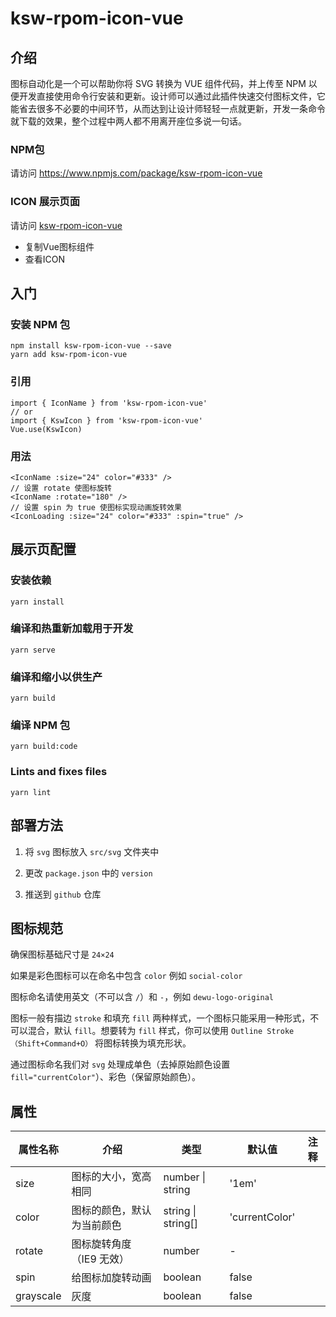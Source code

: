 # ksw-rpom-icon-vue

## 介绍

图标自动化是一个可以帮助你将 SVG 转换为 VUE 组件代码，并上传至 NPM 以便开发直接使用命令行安装和更新。设计师可以通过此插件快速交付图标文件，它能省去很多不必要的中间环节，从而达到让设计师轻轻一点就更新，开发一条命令就下载的效果，整个过程中两人都不用离开座位多说一句话。

### NPM包
请访问 https://www.npmjs.com/package/ksw-rpom-icon-vue

### ICON 展示页面

请访问 [ksw-rpom-icon-vue](https://sengoku-f.github.io/ksw-rpom-icon-vue/)

- 复制Vue图标组件
- 查看ICON

## 入门

### 安装 NPM 包

```
npm install ksw-rpom-icon-vue --save
yarn add ksw-rpom-icon-vue
```

### 引用

```
import { IconName } from 'ksw-rpom-icon-vue'
// or
import { KswIcon } from 'ksw-rpom-icon-vue'
Vue.use(KswIcon)
```

### 用法

```
<IconName :size="24" color="#333" />
// 设置 rotate 使图标旋转
<IconName :rotate="180" />
// 设置 spin 为 true 使图标实现动画旋转效果
<IconLoading :size="24" color="#333" :spin="true" />
```

## 展示页配置

### 安装依赖
```
yarn install
```

### 编译和热重新加载用于开发
```
yarn serve
```

### 编译和缩小以供生产
```
yarn build

```

### 编译 NPM 包
```
yarn build:code

```

### Lints and fixes files
```
yarn lint
```

## 部署方法

1. 将 `svg` 图标放入 `src/svg` 文件夹中

2. 更改 `package.json` 中的 `version`

3. 推送到 `github` 仓库

## 图标规范

确保图标基础尺寸是 `24×24`

如果是彩色图标可以在命名中包含 `color` 例如 `social-color`

图标命名请使用英文（不可以含 `/`）和 `-`，例如 `dewu-logo-original`

图标一般有描边 `stroke` 和填充 `fill` 两种样式，一个图标只能采用一种形式，不可以混合，默认 `fill`。想要转为 `fill` 样式，你可以使用 `Outline Stroke（Shift+Command+O）` 将图标转换为填充形状。

通过图标命名我们对 `svg` 处理成单色（去掉原始颜色设置 `fill="currentColor"`）、彩色（保留原始颜色）。

## 属性
|    属性名称	 | 介绍  | 类型  | 默认值 | 注释 |
| ---------- | --- | --- | --- | --- |
| size | 图标的大小，宽高相同 | number &#124; string |  '1em' |
| color |  图标的颜色，默认为当前颜色 | string &#124; string[]|  'currentColor' |
| rotate | 图标旋转角度（IE9 无效） | number | - |
| spin |  给图标加旋转动画 | boolean | false |
| grayscale |  灰度 | boolean | false |


